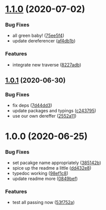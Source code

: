 # [1.1.0](https://github.com/json-schema-tools/transpiler/compare/1.0.1...1.1.0) (2020-07-02)


### Bug Fixes

* all green baby! ([75ee5f4](https://github.com/json-schema-tools/transpiler/commit/75ee5f4109813a8a654be9f14492107a5612aa37))
* update dereferencer ([af4db1b](https://github.com/json-schema-tools/transpiler/commit/af4db1b06c44d0a76322f353afe07071fdc5ee35))


### Features

* integrate new traverse ([8227adb](https://github.com/json-schema-tools/transpiler/commit/8227adb50977eb1276a5c501c06ce3c098df25ed))

## [1.0.1](https://github.com/json-schema-tools/transpiler/compare/1.0.0...1.0.1) (2020-06-30)


### Bug Fixes

* fix deps ([7d44dd3](https://github.com/json-schema-tools/transpiler/commit/7d44dd30c58ac18d57b255b05032300cee61437f))
* update packages and typings ([c243795](https://github.com/json-schema-tools/transpiler/commit/c2437959a953f51acd4629022802e0f52d18a9ad))
* use our own dereffer ([2552a11](https://github.com/json-schema-tools/transpiler/commit/2552a11dd919c80dd20f581f8969af2f5e236008))

# 1.0.0 (2020-06-25)


### Bug Fixes

* set pacakge name appropriately ([385142b](https://github.com/json-schema-tools/transpiler/commit/385142b93ba0c95e3fb0ab1ce7fa795ffdb15aa3))
* spice up the readme a little ([dd432e8](https://github.com/json-schema-tools/transpiler/commit/dd432e8b3b88feca7f4170ac427aa3989fea1761))
* typedoc working ([98ef1c8](https://github.com/json-schema-tools/transpiler/commit/98ef1c83816a93b354c70b528c3b7c3be043d4f5))
* update readme more ([0849bef](https://github.com/json-schema-tools/transpiler/commit/0849bef4e4064a5befe1a19b41f925c9f2db20bd))


### Features

* test all passing now ([53f752a](https://github.com/json-schema-tools/transpiler/commit/53f752a4f0bb3eff5f0f8c48df63b0ab6b6fbb72))
